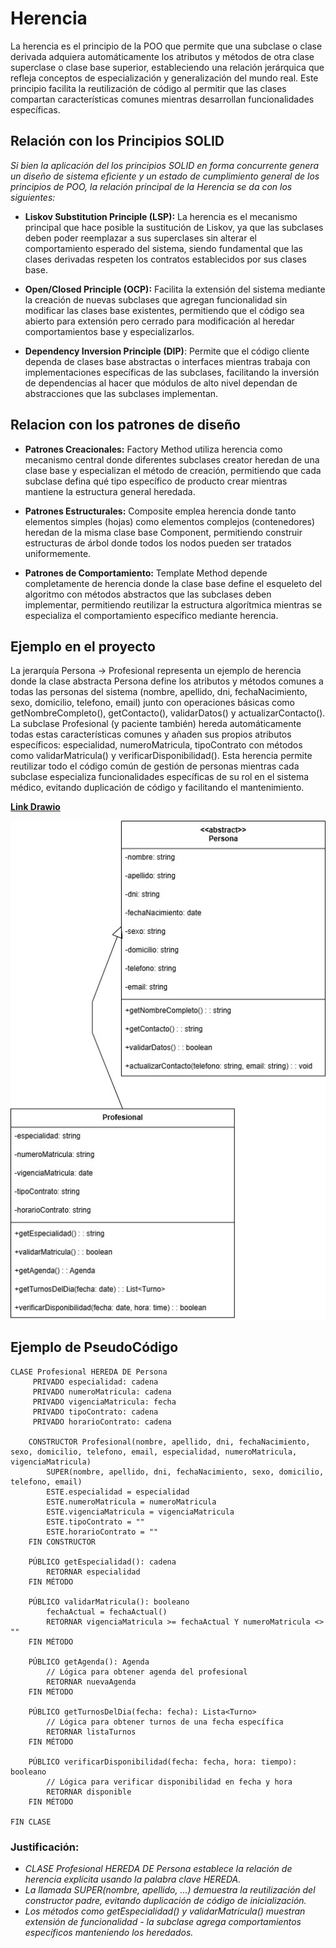 # Herencia

La herencia es el principio de la POO que permite que una subclase o clase derivada adquiera automáticamente los atributos y métodos de otra clase superclase o clase base superior, estableciendo una relación jerárquica que refleja conceptos de especialización y generalización del mundo real. Este principio facilita la reutilización de código al permitir que las clases compartan características comunes mientras desarrollan funcionalidades específicas.

## Relación con los Principios SOLID

*Si bien la aplicación del los principios SOLID en forma concurrente genera un diseño de sistema eficiente y un estado de cumplimiento general de los principios de POO, la relación principal de la Herencia se da con los siguientes:*

+ **Liskov Substitution Principle (LSP):** La herencia es el mecanismo principal que hace posible la sustitución de Liskov, ya que las subclases deben poder reemplazar a sus superclases sin alterar el comportamiento esperado del sistema, siendo fundamental que las clases derivadas respeten los contratos establecidos por sus clases base.

+ **Open/Closed Principle (OCP):** Facilita la extensión del sistema mediante la creación de nuevas subclases que agregan funcionalidad sin modificar las clases base existentes, permitiendo que el código sea abierto para extensión pero cerrado para modificación al heredar comportamientos base y especializarlos.

+ **Dependency Inversion Principle (DIP)**: Permite que el código cliente dependa de clases base abstractas o interfaces mientras trabaja con implementaciones específicas de las subclases, facilitando la inversión de dependencias al hacer que módulos de alto nivel dependan de abstracciones que las subclases implementan.

## Relacion con los patrones de diseño

+ **Patrones Creacionales:** Factory Method utiliza herencia como mecanismo central donde diferentes subclases creator heredan de una clase base y especializan el método de creación, permitiendo que cada subclase defina qué tipo específico de producto crear mientras mantiene la estructura general heredada.

+ **Patrones Estructurales:** Composite emplea herencia donde tanto elementos simples (hojas) como elementos complejos (contenedores) heredan de la misma clase base Component, permitiendo construir estructuras de árbol donde todos los nodos pueden ser tratados uniformemente.
  
+ **Patrones de Comportamiento:** Template Method depende completamente de herencia donde la clase base define el esqueleto del algoritmo con métodos abstractos que las subclases deben implementar, permitiendo reutilizar la estructura algorítmica mientras se especializa el comportamiento específico mediante herencia.
  
## Ejemplo en el proyecto

La jerarquía Persona → Profesional representa un ejemplo de herencia donde la clase abstracta Persona define los atributos y métodos comunes a todas las personas del sistema (nombre, apellido, dni, fechaNacimiento, sexo, domicilio, telefono, email) junto con operaciones básicas como getNombreCompleto(), getContacto(), validarDatos() y actualizarContacto(). La subclase Profesional (y paciente también) hereda automáticamente todas estas características comunes y añaden sus propios atributos específicos: especialidad, numeroMatricula, tipoContrato con métodos como validarMatricula() y verificarDisponibilidad(). Esta herencia permite reutilizar todo el código común de gestión de personas mientras cada subclase especializa funcionalidades específicas de su rol en el sistema médico, evitando duplicación de código y facilitando el mantenimiento.

[**Link Drawio**](https://drive.google.com/file/d/1vqLEjgyxjCP_PLtnMom2xZRY9ASmMjuE/view?usp=sharing)

![Ejemplo_Herencia](imagenes/EJEMPLO_HERENCIA_V2.jpg)

## Ejemplo de PseudoCódigo

    CLASE Profesional HEREDA DE Persona
         PRIVADO especialidad: cadena
         PRIVADO numeroMatricula: cadena
         PRIVADO vigenciaMatricula: fecha
         PRIVADO tipoContrato: cadena
         PRIVADO horarioContrato: cadena

        CONSTRUCTOR Profesional(nombre, apellido, dni, fechaNacimiento, sexo, domicilio, telefono, email, especialidad, numeroMatricula, vigenciaMatricula)
            SUPER(nombre, apellido, dni, fechaNacimiento, sexo, domicilio, telefono, email)
            ESTE.especialidad = especialidad
            ESTE.numeroMatricula = numeroMatricula
            ESTE.vigenciaMatricula = vigenciaMatricula
            ESTE.tipoContrato = ""
            ESTE.horarioContrato = ""
        FIN CONSTRUCTOR

        PÚBLICO getEspecialidad(): cadena
            RETORNAR especialidad
        FIN MÉTODO

        PÚBLICO validarMatricula(): booleano
            fechaActual = fechaActual()
            RETORNAR vigenciaMatricula >= fechaActual Y numeroMatricula <> ""
        FIN MÉTODO

        PÚBLICO getAgenda(): Agenda
            // Lógica para obtener agenda del profesional
            RETORNAR nuevaAgenda
        FIN MÉTODO

        PÚBLICO getTurnosDelDia(fecha: fecha): Lista<Turno>
            // Lógica para obtener turnos de una fecha específica
            RETORNAR listaTurnos
        FIN MÉTODO

        PÚBLICO verificarDisponibilidad(fecha: fecha, hora: tiempo): booleano
            // Lógica para verificar disponibilidad en fecha y hora
            RETORNAR disponible
        FIN MÉTODO
        
    FIN CLASE


### Justificación:

+ *CLASE Profesional HEREDA DE Persona establece la relación de herencia explícita usando la palabra clave HEREDA.*
+ *La llamada SUPER(nombre, apellido, ...) demuestra la reutilización del constructor padre, evitando duplicación de código de inicialización.*
+ *Los métodos como getEspecialidad() y validarMatricula() muestran extensión de funcionalidad - la subclase agrega comportamientos específicos manteniendo los heredados.*

